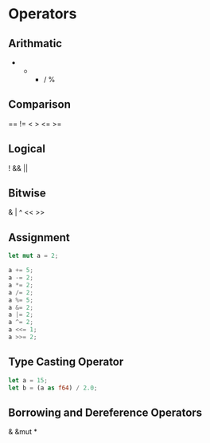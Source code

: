 # Operators

## Arithmatic
+ - * / %

## Comparison
== != < > <= >=

## Logical
! && ||

## Bitwise
& | ^ << >>

## Assignment

```rust
let mut a = 2;

a += 5;
a -= 2;
a *= 2;
a /= 2;
a %= 5;
a &= 2;
a |= 2;
a ^= 2;
a <<= 1;
a >>= 2;
```

## Type Casting Operator

```rust
let a = 15;
let b = (a as f64) / 2.0;
```

## Borrowing and Dereference Operators 

& &mut *
